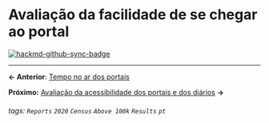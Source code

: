 # Avaliação da facilidade de se chegar ao portal

[![hackmd-github-sync-badge](https://hackmd.io/qIuC8Jy_Q8-68m_9fDIrmw/badge)](https://hackmd.io/qIuC8Jy_Q8-68m_9fDIrmw)


---

**← Anterior**: <a href="https://hackmd.io/@querido-diario/report-census-qd-2020-sla-pt" target="_self">Tempo no ar dos portais</a>

**Próximo:** <a href="https://hackmd.io/@querido-diario/report-census-qd-2020-a11y-pt" target="_self">Avaliação da acessibilidade dos portais e dos diários</a> **→**

###### tags: `Reports` `2020` `Census` `Above 100k` `Results` `pt`